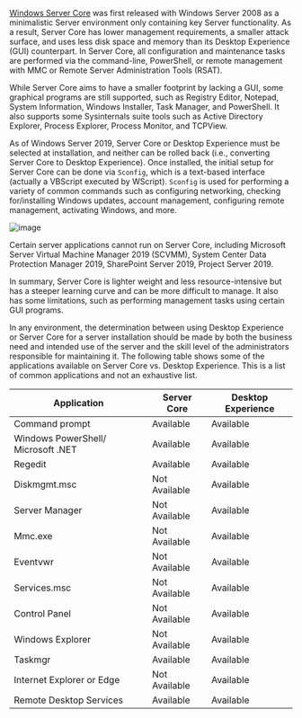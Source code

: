 [Windows Server Core](https://docs.microsoft.com/en-us/windows-server/administration/server-core/what-is-server-core) was first released with Windows Server 2008 as a minimalistic Server environment only containing key Server functionality. As a result, Server Core has lower management requirements, a smaller attack surface, and uses less disk space and memory than its Desktop Experience (GUI) counterpart. In Server Core, all configuration and maintenance tasks are performed via the command-line, PowerShell, or remote management with MMC or Remote Server Administration Tools (RSAT).

While Server Core aims to have a smaller footprint by lacking a GUI, some graphical programs are still supported, such as Registry Editor, Notepad, System Information, Windows Installer, Task Manager, and PowerShell. It also supports some Sysinternals suite tools such as Active Directory Explorer, Process Explorer, Process Monitor, and TCPView.

As of Windows Server 2019, Server Core or Desktop Experience must be selected at installation, and neither can be rolled back (i.e., converting Server Core to Desktop Experience). Once installed, the initial setup for Server Core can be done via `Sconfig`, which is a text-based interface (actually a VBScript executed by WScript). `Sconfig` is used for performing a variety of common commands such as configuring networking, checking for/installing Windows updates, account management, configuring remote management, activating Windows, and more.

![image](https://academy.hackthebox.com/storage/modules/49/sconfig.png)

Certain server applications cannot run on Server Core, including Microsoft Server Virtual Machine Manager 2019 (SCVMM), System Center Data Protection Manager 2019, SharePoint Server 2019, Project Server 2019.

In summary, Server Core is lighter weight and less resource-intensive but has a steeper learning curve and can be more difficult to manage. It also has some limitations, such as performing management tasks using certain GUI programs.

In any environment, the determination between using Desktop Experience or Server Core for a server installation should be made by both the business need and intended use of the server and the skill level of the administrators responsible for maintaining it. The following table shows some of the applications available on Server Core vs. Desktop Experience. This is a list of common applications and not an exhaustive list.

| **Application** | **Server Core** | **Desktop Experience** | 
| --------------- | --------------- | ---------------------- |
| Command prompt | Available | Available
| Windows PowerShell/ Microsoft .NET | Available | Available
| Regedit | Available | Available
| Diskmgmt.msc | Not Available | Available
| Server Manager | Not Available | Available
| Mmc.exe | Not Available | Available
| Eventvwr | Not Available | Available
| Services.msc | Not Available | Available
| Control Panel | Not Available | Available
| Windows Explorer | Not Available | Available
| Taskmgr | Available | Available
| Internet Explorer or Edge | Not Available | Available
| Remote Desktop Services | Available | Available |

